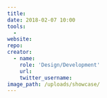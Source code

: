 ```yaml
---
title:
date: 2018-02-07 10:00
tools:
  -
website:
repo:
creator:
  - name:
    role: 'Design/Development'
    url:
    twitter_username:
image_path: /uploads/showcase/
---
```


